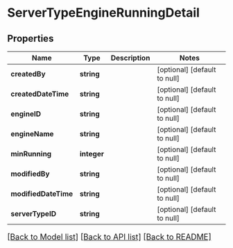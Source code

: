 # ServerTypeEngineRunningDetail

## Properties
Name | Type | Description | Notes
------------ | ------------- | ------------- | -------------
**createdBy** | **string** |  | [optional] [default to null]
**createdDateTime** | **string** |  | [optional] [default to null]
**engineID** | **string** |  | [optional] [default to null]
**engineName** | **string** |  | [optional] [default to null]
**minRunning** | **integer** |  | [optional] [default to null]
**modifiedBy** | **string** |  | [optional] [default to null]
**modifiedDateTime** | **string** |  | [optional] [default to null]
**serverTypeID** | **string** |  | [optional] [default to null]

[[Back to Model list]](../README.md#documentation-for-models) [[Back to API list]](../README.md#documentation-for-api-endpoints) [[Back to README]](../README.md)

<style>
     p, ul, ol, li { font-size: 18px !important;}
</style>


